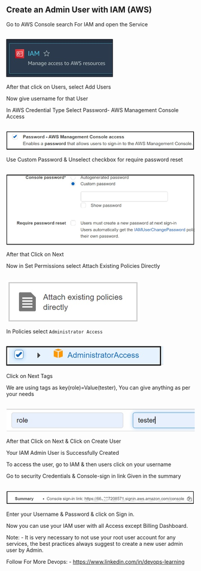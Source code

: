## Create an Admin User with IAM (AWS)

Go to AWS Console search For IAM and open the Service

</br>
<kbd align="center"><img src="Images/1.jpg"/></kbd>
</br>

After that click on Users, select Add Users

Now give username for that User

In AWS Credential Type Select Password- AWS Management Console Access 

</br>
<kbd align="center"><img src="Images/2.jpg"/></kbd>
</br>

Use Custom Password & Unselect checkbox for require password reset

</br>
<kbd align="center"><img src="Images/3.jpg"/></kbd>
</br>

After that Click on Next 

Now in Set Permissions select Attach Existing Policies Directly 

</br>
<kbd align="center"><img src="Images/4.jpg"/></kbd>
</br>

In Policies select `Administrator Access`

</br>
<kbd align="center"><img src="Images/5.jpg"/></kbd>
</br>

Click on Next Tags

We are using tags as key(role)=Value(tester), You can give anything as per your needs

</br>
<kbd align="center"><img src="Images/6.jpg"/></kbd>
</br>

After that Click on Next & Click on Create User

Your IAM Admin User is Successfully Created

To access the user, go to IAM & then users click on your username 

Go to security Credentials & Console-sign in link Given in the summary 

</br>
<kbd align="center"><img src="Images/7.jpg"/></kbd>
</br>

Enter your Username & Password & click on Sign in.

Now you can use your IAM user with all Access except Billing Dashboard.

Note: - It is very necessary to not use your root user account for any services, the best practices 
always suggest to create a new user admin user by Admin.

Follow For More Devops: -
https://www.linkedin.com/in/devops-learning
